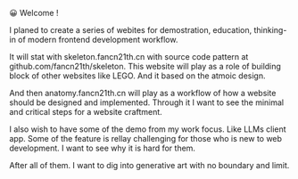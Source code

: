 😀 Welcome !

I planed to create a series of webites for demostration, education, thinking-in of modern frontend development workflow.  

It will stat with skeleton.fancn21th.cn with source code pattern at github.com/fancn21th/skeleton. This website will play as a role of building block of other websites like LEGO. And it based on the atmoic design. 

And then anatomy.fancn21th.cn will play as a workflow of how a website should be designed and implemented. Through it I want to see the minimal and critical steps for a website craftment.

I also wish to have some of the demo from my work focus. Like LLMs client app. Some of the feature is rellay challenging for those who is new to web development. I want to see why it is hard for them.

After all of them.  I want to dig into generative art with no boundary and limit. 
